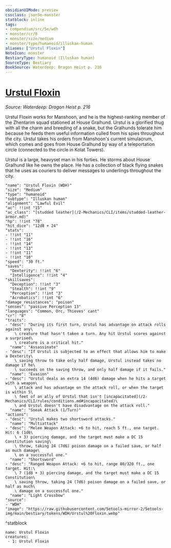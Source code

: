 ```yaml
---
obsidianUIMode: preview
cssclass: json5e-monster
statblock: inline
tags:
- compendium/src/5e/wdh
- monster/cr/8
- monster/size/medium
- monster/type/humanoid/illuskan-human
aliases: ["Urstul Floxin"]
NoteIcon: monster
BestiaryType: humanoid (Illuskan human)
SourceType: Bestiary
BookSource: Waterdeep: Dragon Heist p. 216
---
```

# [Urstul Floxin](2-Mechanics/CLI/bestiary/npc/urstul-floxin-wdh.md)
*Source: Waterdeep: Dragon Heist p. 216*  

Urstul Floxin works for Manshoon, and he is the highest-ranking member of the Zhentarim squad stationed at House Gralhund. Urstul is a glorified thug with all the charm and breeding of a snake, but the Gralhunds tolerate him because he feeds them useful information culled from his spies throughout the city. Urstul takes his orders from Manshoon's current simulacrum, which comes and goes from House Gralhund by way of a teleportation circle (connected to the circle in Kolat Towers).

Urstul is a large, heavyset man in his forties. He storms about House Gralhund like he owns the place. He has a collection of black flying snakes that he uses as couriers to deliver messages to underlings throughout the city.

```statblock
"name": "Urstul Floxin (WDH)"
"size": "Medium"
"type": "humanoid"
"subtype": "Illuskan human"
"alignment": "Lawful Evil"
"ac": !!int "15"
"ac_class": "[studded leather](/2-Mechanics/CLI/items/studded-leather-armor.md)"
"hp": !!int "78"
"hit_dice": "12d8 + 24"
"stats":
- !!int "11"
- !!int "16"
- !!int "14"
- !!int "13"
- !!int "11"
- !!int "10"
"speed": "30 ft."
"saves":
  "Dexterity": !!int "6"
  "Intelligence": !!int "4"
"skillsaves":
  "Deception": !!int "3"
  "Stealth": !!int "9"
  "Perception": !!int "3"
  "Acrobatics": !!int "6"
"damage_resistances": "poison"
"senses": "passive Perception 13"
"languages": "Common, Orc, Thieves' cant"
"cr": "8"
"traits":
- "desc": "During its first turn, Urstul has advantage on attack rolls against any\
    \ creature that hasn't taken a turn. Any hit Urstul scores against a surprised\
    \ creature is a critical hit."
  "name": "Assassinate"
- "desc": "If Urstul is subjected to an effect that allows him to make a Dexterity\
    \ saving throw to take only half damage, Urstul instead takes no damage if he\
    \ succeeds on the saving throw, and only half damage if it fails."
  "name": "Evasion"
- "desc": "Urstul deals an extra 14 (4d6) damage when he hits a target with a weapon\
    \ attack and has advantage on the attack roll, or when the target is within 5\
    \ feet of an ally of Urstul that isn't [incapacitated](/2-Mechanics/CLI/rules/conditions.md#incapacitated)\
    \ and Urstul doesn't have disadvantage on the attack roll."
  "name": "Sneak Attack (1/Turn)"
"actions":
- "desc": "Urstul makes two shortsword attacks."
  "name": "Multiattack"
- "desc": "Melee Weapon Attack: +6 to hit, reach 5 ft., one target. Hit: 6 (1d6\
    \ + 3) piercing damage, and the target must make a DC 15 Constitution saving\
    \ throw, taking 24 (7d6) poison damage on a failed save, or half as much damage\
    \ on a successful one."
  "name": "Shortsword"
- "desc": "Ranged Weapon Attack: +6 to hit, range 80/320 ft., one target. Hit:\
    \ 7 (1d8 + 3) piercing damage, and the target must make a DC 15 Constitution\
    \ saving throw, taking 24 (7d6) poison damage on a failed save, or half as much\
    \ damage on a successful one."
  "name": "Light Crossbow"
"source":
- "WDH"
"image": "https://raw.githubusercontent.com/5etools-mirror-2/5etools-img/main/bestiary/tokens/WDH/Urstul%20Floxin.webp"
```
^statblock

```encounter-table
name: Urstul Floxin
creatures:
 - 1: Urstul Floxin
```